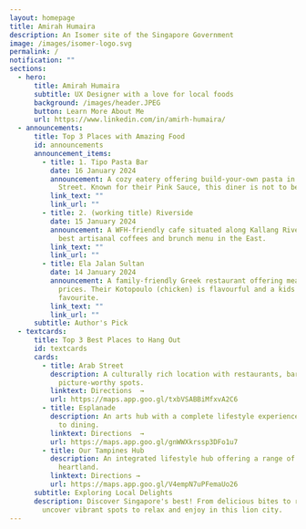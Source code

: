 ```yaml
---
layout: homepage
title: Amirah Humaira
description: An Isomer site of the Singapore Government
image: /images/isomer-logo.svg
permalink: /
notification: ""
sections:
  - hero:
      title: Amirah Humaira
      subtitle: UX Designer with a love for local foods
      background: /images/header.JPEG
      button: Learn More About Me
      url: https://www.linkedin.com/in/amirh-humaira/
  - announcements:
      title: Top 3 Places with Amazing Food
      id: announcements
      announcement_items:
        - title: 1. Tipo Pasta Bar
          date: 16 January 2024
          announcement: A cozy eatery offering build-your-own pasta in the heart of Arab
            Street. Known for their Pink Sauce, this diner is not to be missed!
          link_text: ""
          link_url: ""
        - title: 2. (working title) Riverside
          date: 15 January 2024
          announcement: A WFH-friendly cafe situated along Kallang River with one of the
            best artisanal coffees and brunch menu in the East.
          link_text: ""
          link_url: ""
        - title: Ela Jalan Sultan
          date: 14 January 2024
          announcement: A family-friendly Greek restaurant offering meals at affordable
            prices. Their Kotopoulo (chicken) is flavourful and a kids'
            favourite.
          link_text: ""
          link_url: ""
      subtitle: Author's Pick
  - textcards:
      title: Top 3 Best Places to Hang Out
      id: textcards
      cards:
        - title: Arab Street
          description: A culturally rich location with restaurants, bars, and
            picture-worthy spots.
          linktext: Directions  →
          url: https://maps.app.goo.gl/txbVSABBiMfxvA2C6
        - title: Esplanade
          description: An arts hub with a complete lifestyle experience, from night shows
            to dining.
          linktext: Directions  →
          url: https://maps.app.goo.gl/gnWWXkrssp3DFo1u7
        - title: Our Tampines Hub
          description: An integrated lifestyle hub offering a range of services in the
            heartland.
          linktext: Directions →
          url: https://maps.app.goo.gl/V4empN7uPFemaUo26
      subtitle: Exploring Local Delights
      description: Discover Singapore's best! From delicious bites to refreshing sips,
        uncover vibrant spots to relax and enjoy in this lion city.
---
```

